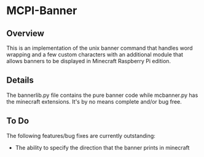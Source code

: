 # MCPI-Banner
## Overview
This is an implementation of the unix banner command that handles word wrapping and a few custom characters with an additional module that allows banners to be displayed in Minecraft Raspberry Pi edition.

## Details
The bannerlib.py file contains the pure banner code while mcbanner.py has the minecraft extensions. It's by no means complete and/or bug free.

## To Do
The following features/bug fixes are currently outstanding:
* The ability to specify the direction that the banner prints in minecraft
